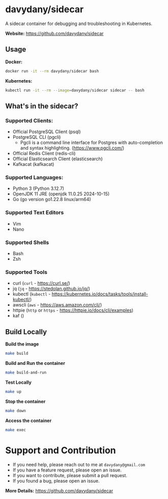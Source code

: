 # davydany/sidecar

A sidecar container for debugging and troubleshooting in Kubernetes.

**Website:** https://github.com/davydany/sidecar

## Usage

**Docker:**

```bash
docker run -it --rm davydany/sidecar bash
```

**Kubernetes:**

```bash
kubectl run -it --rm --image=davydany/sidecar sidecar -- bash
```

## What's in the sidecar?
### Supported Clients:
* Official PostgreSQL Client (psql)
* PostgreSQL CLI (pgcli)
  - Pgcli is a command line interface for Postgres with auto-completion and syntax highlighting. (https://www.pgcli.com/)
* Official Redis Client (redis-cli)
* Official Elasticsearch Client (elasticsearch)
* Kafkacat (kafkacat)

### Supported Languages:
* Python 3 (Python 3.12.7)
* OpenJDK 11 JRE (openjdk 11.0.25 2024-10-15)
* Go (go version go1.22.8 linux/arm64)

### Supported Text Editors
* Vim
* Nano

### Supported Shells
* Bash
* Zsh

### Supported Tools
* curl (`curl` - https://curl.se/)
* jq (`jq` - https://stedolan.github.io/jq/)
* kubectl (`kubectl` - https://kubernetes.io/docs/tasks/tools/install-kubectl/)
* awscli (`aws` - https://aws.amazon.com/cli/)
* httpie (`http` or `https` - https://httpie.io/docs/cli/examples)
* kaf ()

## Build Locally

**Build the image**

```bash
make build
```

**Build and Run the container**

```bash
make build-and-run
```

**Test Locally**

```bash
make up
```

**Stop the container**

```bash
make down
```

**Access the container**

```bash
make exec
```

# Support and Contribution

* If you need help, please reach out to me at `davydany@gmail.com`
* If you have a feature request, please open an issue.
* If you want to contribute, please submit a pull request.
* If you found a bug, please open an issue.

**More Details:** https://github.com/davydany/sidecar
